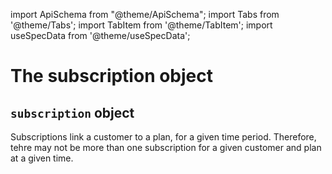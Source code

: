 import ApiSchema from "@theme/ApiSchema";
import Tabs from '@theme/Tabs';
import TabItem from '@theme/TabItem';
import useSpecData from '@theme/useSpecData';

# The subscription object

## `subscription` object

<ApiSchema id="lotus" pointer='#/components/schemas/Subscription' />

Subscriptions link a customer to a plan, for a given time period. Therefore, tehre may not be more than one subscription for a given customer and plan at a given time.
